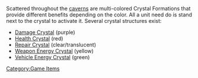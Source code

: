 Scattered throughout the [caverns](/caverns "wikilink") are multi-colored
Crystal Formations that provide different benefits depending on the
color. All a unit need do is stand next to the crystal to activate it.
Several crystal structures exist:

- [Damage Crystal](/Damage_Crystal "wikilink") (purple)
- [Health Crystal](/Health_Crystal "wikilink") (red)
- [Repair Crystal](/Repair_Crystal "wikilink") (clear/translucent)
- [Weapon Energy Crystal](/Weapon_Energy_Crystal "wikilink") (yellow)
- [Vehicle Energy Crystal](/Vehicle_Energy_Crystal "wikilink") (green)

[Category:Game Items](/Category:Game_Items "wikilink")
